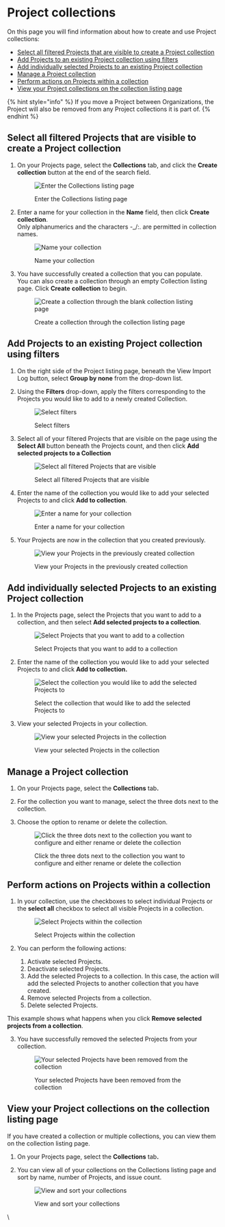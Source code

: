 # Project collections

On this page you will find information about how to create and use Project collections:

* [Select all filtered Projects that are visible to create a Project collection](project-collections.md#select-all-filtered-projects-that-are-visible-to-create-a-project-collection)
* [Add Projects to an existing Project collection using filters](project-collections.md#add-projects-to-an-existing-project-collection-using-filters)
* [Add individually selected Projects to an existing Project collection](project-collections.md#add-individually-selected-projects-to-an-existing-project-collection)
* [Manage a Project collection](project-collections.md#manage-a-project-collection)
* [Perform actions on Projects within a collection](project-collections.md#perform-actions-on-projects-within-a-collection)
* [View your Project collections on the collection listing page](project-collections.md#view-your-project-collections-on-the-collection-listing-page)

{% hint style="info" %}
If you move a Project between Organizations, the Project will also be removed from any Project collections it is part of.
{% endhint %}

## Select all filtered Projects that are visible to create a Project collection

1.  On your Projects page, select the **Collections** tab, and click the  **Create collection** button at the end of the search field.

    <figure><img src="../../../.gitbook/assets/Screenshot 2023-11-14 at 11.55.20.png" alt="Enter the Collections listing page"><figcaption><p>Enter the Collections listing page</p></figcaption></figure>
2.  Enter a name for your collection in the **Name** field, then click **Create collection**.\
    Only alphanumerics and the characters -\_/:. are permitted in collection names.

    <figure><img src="../../../.gitbook/assets/Screenshot 2023-11-14 at 11.59.54.png" alt="Name your collection"><figcaption><p>Name your collection</p></figcaption></figure>
3.  You have successfully created a collection that you can populate.\
    You can also create a collection through an empty Collection listing page. Click **Create** **collection** to begin.

    <figure><img src="../../../.gitbook/assets/Screenshot 2023-11-14 at 12.00.45.png" alt="Create a collection through the blank collection listing page"><figcaption><p>Create a collection through the collection listing page</p></figcaption></figure>

## Add Projects to an existing Project collection using filters

1. On the right side of the Project listing page, beneath the View Import Log button, select **Group by none** from the drop-down list.
2.  Using the **Filters** drop-down, apply the filters corresponding to the Projects you would like to add to a newly created Collection.&#x20;

    <figure><img src="../../../.gitbook/assets/Screenshot 2023-11-14 at 12.05.54.png" alt="Select filters"><figcaption><p>Select filters</p></figcaption></figure>
3.  Select all of your filtered Projects that are visible on the page using the **Select All** button beneath the Projects count, and then click **Add selected projects to a Collection**

    <figure><img src="../../../.gitbook/assets/Screenshot 2023-11-14 at 12.06.26.png" alt="Select all filtered Projects that are visible"><figcaption><p>Select all filtered Projects that are visible</p></figcaption></figure>
4.  Enter the name of the collection you would like to add your selected Projects to and click **Add to collection**.

    <figure><img src="../../../.gitbook/assets/Screenshot 2023-11-14 at 12.07.14.png" alt="Enter a name for your collection"><figcaption><p>Enter a name for your collection</p></figcaption></figure>
5.  Your Projects are now in the collection that you created previously.&#x20;

    <figure><img src="../../../.gitbook/assets/Screenshot 2023-11-14 at 12.07.51.png" alt="View your Projects in the previously created collection"><figcaption><p>View your Projects in the previously created collection</p></figcaption></figure>

## Add individually selected Projects to an existing Project collection

1.  In the Projects page, select the Projects that you want to add to a collection, and then select **Add selected projects to a collection**. &#x20;

    <figure><img src="../../../.gitbook/assets/Screenshot 2023-11-14 at 12.10.20.png" alt="Select Projects that you want to add to a collection"><figcaption><p>Select Projects that you want to add to a collection</p></figcaption></figure>
2.  Enter the name of the collection you would like to add your selected Projects to and click **Add to collection.**&#x20;

    <figure><img src="../../../.gitbook/assets/Screenshot 2023-11-14 at 12.11.06.png" alt="Select the collection you would like to add the selected Projects to"><figcaption><p>Select the collection that would like to add the selected Projects to</p></figcaption></figure>
3.  View your selected Projects in your collection.&#x20;

    <figure><img src="https://lh5.googleusercontent.com/CCFpfj_zuLDHQSPhzkFEq8u5FKQIwT2gIb9FXaCt5TZfJC5xJqymk1DrHoXRFD9dA9UBZSP13AcOg7SxIz4VSDEvnoRxX-nhPRzKqWSxZTcLWKPtdCt0fVkgSDOJbTJqYdA4-29L_SuGu0LWpA5zyJw" alt="View your selected Projects in the collection"><figcaption><p>View your selected Projects in the collection</p></figcaption></figure>

## Manage a Project collection&#x20;

1. On your Projects page, select the **Collections** ta&#x62;**.**
2. For the collection you want to manage, select the three dots next to the collection.
3.  Choose the option to rename or delete the collection.&#x20;

    <figure><img src="../../../.gitbook/assets/Screenshot 2023-11-14 at 12.12.58.png" alt="Click the three dots next to the collection you want to configure and either rename or delete the collection"><figcaption><p>Click the three dots next to the collection you want to configure and either rename or delete the collection</p></figcaption></figure>

## Perform actions on Projects within a collection&#x20;

1.  In your collection, use the checkboxes to select individual Projects or the **select all** checkbox to select all visible Projects in a collection.&#x20;

    <figure><img src="../../../.gitbook/assets/Screenshot 2023-11-14 at 12.14.04.png" alt="Select Projects within the collection"><figcaption><p>Select Projects within the collection</p></figcaption></figure>
2. You can perform the following actions:
   1. Activate selected Projects.
   2. Deactivate selected Projects.
   3. Add the selected Projects to a collection. In this case, the action will add the selected Projects to another collection that you have created.
   4. Remove selected Projects from a collection.&#x20;
   5. Delete selected Projects.

This example shows what happens when you click **Remove selected projects from a collection**.

3.  You have successfully removed the selected Projects from your collection. &#x20;

    <figure><img src="../../../.gitbook/assets/Screenshot 2023-11-14 at 12.14.43.png" alt="Your selected Projects have been removed from the collection"><figcaption><p>Your selected Projects have been removed from the collection</p></figcaption></figure>

## View your Project collections on the collection listing page

If you have created a collection or multiple collections, you can view them on the collection listing page.&#x20;

1. On your Projects page, select the **Collections** ta&#x62;**.**
2.  You can view all of your collections on the Collections listing page and sort by name, number of Projects, and issue count.&#x20;

    <figure><img src="../../../.gitbook/assets/Screenshot 2023-11-14 at 12.15.53.png" alt="View and sort your collections"><figcaption><p>View and sort your collections</p></figcaption></figure>

\
